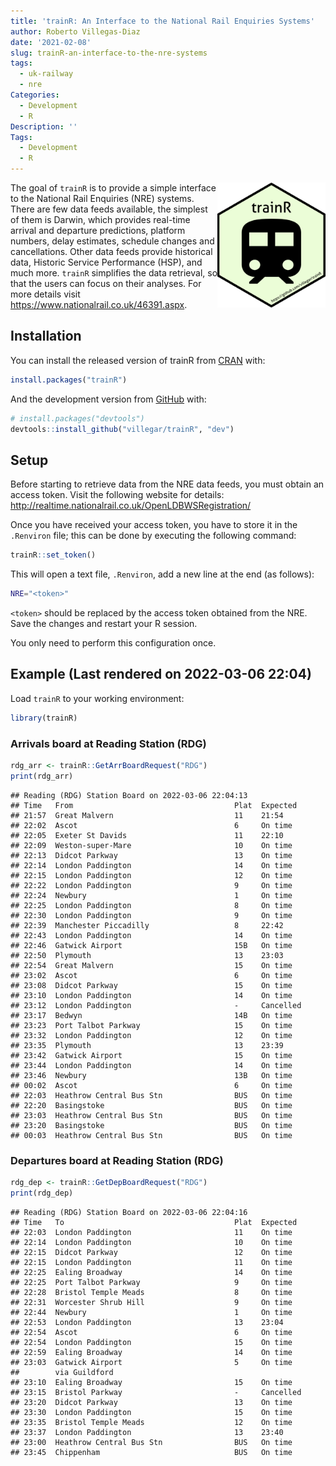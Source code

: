 ```yaml
---
title: 'trainR: An Interface to the National Rail Enquiries Systems'
author: Roberto Villegas-Diaz
date: '2021-02-08'
slug: trainR-an-interface-to-the-nre-systems
tags:
  - uk-railway
  - nre
Categories:
  - Development
  - R
Description: ''
Tags:
  - Development
  - R
---
```


<img src="https://raw.githubusercontent.com/villegar/trainR/main/inst/images/logo.png" alt="logo" align="right" height=200px/>

The goal of `trainR` is to provide a simple interface to the 
National Rail Enquiries (NRE) systems. There are few data feeds 
available, the simplest of them is Darwin, which provides real-time 
arrival and departure predictions, platform numbers, delay estimates, 
schedule changes and cancellations. Other data feeds provide historical 
data, Historic Service Performance (HSP), and much more. `trainR` 
simplifies the data retrieval, so that the users can focus on their 
analyses. For more details visit 
https://www.nationalrail.co.uk/46391.aspx.

## Installation

You can install the released version of trainR from [CRAN](https://CRAN.R-project.org) with:

``` r
install.packages("trainR")
```

And the development version from [GitHub](https://github.com/) with:

``` r
# install.packages("devtools")
devtools::install_github("villegar/trainR", "dev")
```

## Setup
Before starting to retrieve data from the NRE data feeds, you must obtain an access token. 
Visit the following website for details: http://realtime.nationalrail.co.uk/OpenLDBWSRegistration/

Once you have received your access token, you have to store it in the `.Renviron` file; this can be 
done by executing the following command:


```r
trainR::set_token()
```

This will open a text file, `.Renviron`, add a new line at the end (as follows):

```bash
NRE="<token>"
```

`<token>` should be replaced by the access token obtained from the NRE. Save the changes and restart 
your R session.

You only need to perform this configuration once.

## Example (Last rendered on 2022-03-06 22:04)

Load `trainR` to your working environment:

```r
library(trainR)
```

### Arrivals board at Reading Station (RDG)


```r
rdg_arr <- trainR::GetArrBoardRequest("RDG")
print(rdg_arr)
```

```
## Reading (RDG) Station Board on 2022-03-06 22:04:13
## Time   From                                    Plat  Expected
## 21:57  Great Malvern                           11    21:54
## 22:02  Ascot                                   6     On time
## 22:05  Exeter St Davids                        11    22:10
## 22:09  Weston-super-Mare                       10    On time
## 22:13  Didcot Parkway                          13    On time
## 22:14  London Paddington                       14    On time
## 22:15  London Paddington                       12    On time
## 22:22  London Paddington                       9     On time
## 22:24  Newbury                                 1     On time
## 22:25  London Paddington                       8     On time
## 22:30  London Paddington                       9     On time
## 22:39  Manchester Piccadilly                   8     22:42
## 22:43  London Paddington                       14    On time
## 22:46  Gatwick Airport                         15B   On time
## 22:50  Plymouth                                13    23:03
## 22:54  Great Malvern                           15    On time
## 23:02  Ascot                                   6     On time
## 23:08  Didcot Parkway                          15    On time
## 23:10  London Paddington                       14    On time
## 23:12  London Paddington                       -     Cancelled
## 23:17  Bedwyn                                  14B   On time
## 23:23  Port Talbot Parkway                     15    On time
## 23:32  London Paddington                       12    On time
## 23:35  Plymouth                                13    23:39
## 23:42  Gatwick Airport                         15    On time
## 23:44  London Paddington                       14    On time
## 23:46  Newbury                                 13B   On time
## 00:02  Ascot                                   6     On time
## 22:03  Heathrow Central Bus Stn                BUS   On time
## 22:20  Basingstoke                             BUS   On time
## 23:03  Heathrow Central Bus Stn                BUS   On time
## 23:20  Basingstoke                             BUS   On time
## 00:03  Heathrow Central Bus Stn                BUS   On time
```

### Departures board at Reading Station (RDG)


```r
rdg_dep <- trainR::GetDepBoardRequest("RDG")
print(rdg_dep)
```

```
## Reading (RDG) Station Board on 2022-03-06 22:04:16
## Time   To                                      Plat  Expected
## 22:03  London Paddington                       11    On time
## 22:14  London Paddington                       10    On time
## 22:15  Didcot Parkway                          12    On time
## 22:15  London Paddington                       11    On time
## 22:25  Ealing Broadway                         14    On time
## 22:25  Port Talbot Parkway                     9     On time
## 22:28  Bristol Temple Meads                    8     On time
## 22:31  Worcester Shrub Hill                    9     On time
## 22:44  Newbury                                 1     On time
## 22:53  London Paddington                       13    23:04
## 22:54  Ascot                                   6     On time
## 22:54  London Paddington                       15    On time
## 22:59  Ealing Broadway                         14    On time
## 23:03  Gatwick Airport                         5     On time
##        via Guildford                           
## 23:10  Ealing Broadway                         15    On time
## 23:15  Bristol Parkway                         -     Cancelled
## 23:20  Didcot Parkway                          13    On time
## 23:30  London Paddington                       15    On time
## 23:35  Bristol Temple Meads                    12    On time
## 23:37  London Paddington                       13    23:40
## 23:00  Heathrow Central Bus Stn                BUS   On time
## 23:45  Chippenham                              BUS   On time
```
